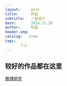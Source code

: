 ```yaml
---
layout:     post
title:      作品
subtitle:   一些设计
date:       2024.11.20
author:     松鼠
header-img: 
catalog:   true
tags:
       个人
---
```


## 较好的作品都在**这里**
[赛博朋克](https://github.com/lwhhz/lwhhz.github.io/blob/master/_posts/img/cyberpunk.png?raw=true)

